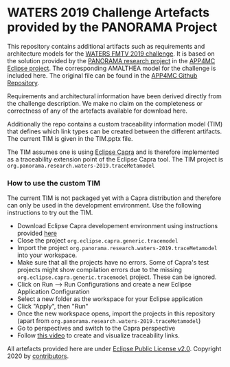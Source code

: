 # WATERS 2019 Challenge Artefacts provided by the PANORAMA Project

This repository contains additional artifacts such as requirements and architecture models for the [WATERS FMTV 2019 challenge][1]. It is based on the solution provided by the [PANORAMA research project][2] in the [APP4MC Eclipse project][3]. The corresponding AMALTHEA model for the challenge is included here. The original file can be found in the [APP4MC Github Repository][4].

Requirements and architectural information have been derived directly from the challenge description. We make no claim on the completeness or correctness of any of the artefacts available for download here.

Additionally the repo contains a custom traceability information model (TIM) that defines which link types can be created between the different artifacts. The current TIM is given in the TIM.pptx file. 

The TIM assumes one is using [Eclipse Capra](https://projects.eclipse.org/projects/modeling.capra) and is therefore implemented as a traceability extension point of the Eclipse Capra tool. The TIM project is `org.panorama.research.waters-2019.traceMetamodel`

### How to use the custom TIM
The current TIM is not packaged yet with a Capra distribution and therefore can only be used in the development environment. Use the following instructions to try out the TIM.  

* Download Eclipse Capra developement environment using instructions provided [here](https://wiki.eclipse.org/Capra#Using_the_Eclipse_Installer)
* Close the project `org.eclipse.capra.generic.tracemodel`
* Import the project `org.panorama.research.waters-2019.traceMetamodel` into your workspace. 
* Make sure that all the projects have no errors. Some of Capra's test projects might show compilation errors due to the missing `org.eclipse.capra.generic.tracemodel` project. These can be ignored.
* Click on Run --> Run Configurations and create a new Eclipse Application Configuration
* Select a new folder as the workspace for your Eclipse application
* Click "Apply", then "Run"
* Once the new workspace opens, import the projects in this repository (apart from `org.panorama.research.waters-2019.traceMetamodel`)
* Go to perspectives and switch to the Capra perspective
* Follow [this video](https://www.youtube.com/watch?v=XRtLs5OT_yM&feature=youtu.be) to create and visualize traceability links.

All artefacts provided here are under [Eclipse Public License v2.0][5]. Copyright 2020 by [contributors](CONTRIBUTORS).

[1]: https://www.ecrts.org/archives/fileadmin/WebsitesArchiv/ecrts2019/waters/waters-industrial-challenge/index.html
[2]: https://panorama-research.org/
[3]: https://www.eclipse.org/app4mc/
[4]: https://git.eclipse.org/c/app4mc/org.eclipse.app4mc.examples.git/tree/WATERS-FMTV-challenges
[5]: https://www.eclipse.org/legal/epl-2.0/
